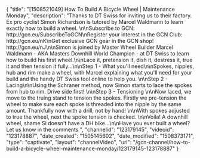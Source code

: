 {
    "title": "[1508521049] How To Build A Bicycle Wheel | Maintenance Monday",
    "description": "Thanks to DT Swiss for inviting us to their factory. Ex pro cyclist Simon Richardson is tutored by Marcel Waldmann to learn exactly how to build a wheel. \n\nSubscribe to GCN: http:\/\/gcn.eu\/SubscribeToGCN\nRegister your interest in the GCN Club: http:\/\/gcn.eu\/nK\nGet exclusive GCN gear in the GCN shop! http:\/\/gcn.eu\/nJ\n\nSimon is joined by Master Wheel Builder Marcel Waldmann - AKA Masters Downhill World Champion - at DT Swiss to learn how to build his first wheel.\n\nLace it, pretension it, dish it, destress it, true it and then tension it fully...\n\nStep 1 - What you'll need\n\nSpokes, nipples, hub and rim make a wheel, with Marcel explaining what you'll need for your build and the handy DT Swiss tool online to help you. \n\nStep 2 - Lacing\n\nUsing the Schraner method, now Simon starts to lace the spokes from hub to rim. Drive side first! \n\nStep 3 - Tensioning \n\nNow laced, we move to the truing stand to tension the spokes. Firstly we pre-tension the wheel to make sure each spoke is threaded into the nipple by the same amount. Thankfully now with a drill, not by hand! \n\nWith spokes adjusted to true the wheel, next the spoke tension is checked. \n\nVoila! A downhill wheel, shame Si doesn't have a DH bike...\n\nHave you ever built a wheel? Let us know in the comments ",
    "channelid": "123179145",
    "videoid": "123178887",
    "date_created": "1505145602",
    "date_modified": "1508373171",
    "type": "captivate",
    "layout": "channelVideo",
    "url": "\/gcn-channel\/how-to-build-a-bicycle-wheel-maintenance-monday\/123179145-123178887"
}